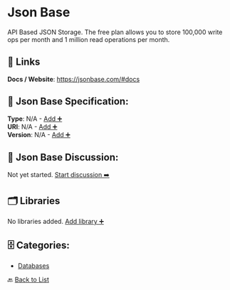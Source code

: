 # Json Base

API Based JSON Storage. The free plan allows you to store 100,000 write ops per month and 1 million read operations per month.

##  🔗 Links
**Docs / Website**: https://jsonbase.com/#docs

## 🧬 Json Base Specification:
**Type**: N/A - [Add ➕](https://github.com/apis-list/apis-list/edit/main/apis.yaml#L10737)  
**URI**: N/A - [Add ➕](https://github.com/apis-list/apis-list/edit/main/apis.yaml#L10737)  
**Version**: N/A - [Add ➕](https://github.com/apis-list/apis-list/edit/main/apis.yaml#L10737)

## 💬 Json Base Discussion:
Not yet started. [Start discussion ➡️](https://github.com/apis-list/apis-list/discussions/new)

## 🗂️ Libraries

No libraries added. [Add library ➕](https://github.com/apis-list/apis-list/edit/main/apis.yaml#L10737)    


## 🗄️ Categories:
- [Databases](https://github.com/apis-list/apis-list#databases-)

🔙  [Back to List](https://github.com/apis-list/apis-list)
